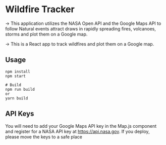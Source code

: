 # Wildfire Tracker


-> This application utilizes the NASA Open API and the Google Maps API to follow Natural events attract draws in rapidly spreading fires, volcanoes, storms and plot them on a        Google map.


-> This is a React app to track wildfires and plot them on a Google map.

## Usage

```
npm install
npm start

# Build
npm run build
or
yarn build
```

## API Keys

You will need to add your Google Maps API key in the Map.js component and register for a NASA API key at https://api.nasa.gov. If you deploy, please move the keys to a safe place


